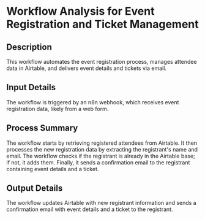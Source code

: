 # Workflow Analysis for Event Registration and Ticket Management

## Description
This workflow automates the event registration process, manages attendee data in Airtable, and delivers event details and tickets via email.

## Input Details
The workflow is triggered by an n8n webhook, which receives event registration data, likely from a web form.

## Process Summary
The workflow starts by retrieving registered attendees from Airtable. It then processes the new registration data by extracting the registrant's name and email. The workflow checks if the registrant is already in the Airtable base; if not, it adds them. Finally, it sends a confirmation email to the registrant containing event details and a ticket.

## Output Details
The workflow updates Airtable with new registrant information and sends a confirmation email with event details and a ticket to the registrant.
